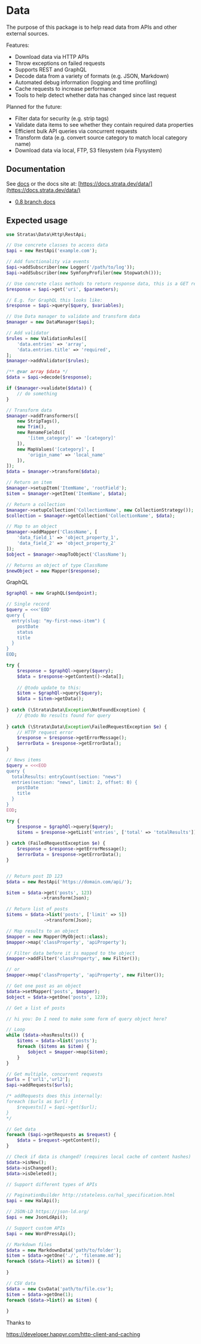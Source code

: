 # Data

The purpose of this package is to help read data from APIs and other external sources.

Features:

* Download data via HTTP APIs
* Throw exceptions on failed requests
* Supports REST and GraphQL
* Decode data from a variety of formats (e.g. JSON, Markdown)
* Automated debug information (logging and time profiling)
* Cache requests to increase performance
* Tools to help detect whether data has changed since last request 

Planned for the future:

* Filter data for security (e.g. strip tags)
* Validate data items to see whether they contain required data properties
* Efficient bulk API queries via concurrent requests
* Transform data (e.g. convert source category to match local category name) 
* Download data via local, FTP, S3 filesystem (via Flysystem)

## Documentation

See [docs](docs/README.md) or the docs site at: [https://docs.strata.dev/data/](https://docs.strata.dev/data/)

* [0.8 branch docs](https://docs.strata.dev/data/v/release%2F0.8.0/)

## Expected usage

```php
use Stratas\Data\Http\RestApi;

// Use concrete classes to access data
$api = new RestApi('example.com');

// Add functionality via events
$api->addSubscriber(new Logger('/path/to/log'));
$api->addSubscriber(new SymfonyProfiler(new Stopwatch()));

// Use concrete class methods to return response data, this is a GET request
$response = $api->get('uri', $parameters);

// E.g. for GraphQL this looks like:
$response = $api->query($query, $variables);

// Use Data manager to validate and transform data
$manager = new DataManager($api);

// Add validator
$rules = new ValidationRules([
    'data.entries' => 'array',
    'data.entries.title' => 'required',
];
$manager->addValidator($rules);

/** @var array $data */
$data = $api->decode($response);

if ($manager->validate($data)) {
    // do something
}

// Transform data
$manager->addTransformers([
    new StripTags(),
    new Trim(),
    new RenameFields([
        '[item_category]' => '[category]'
    ]),
    new MapValues('[category]', [
        'origin_name' => 'local_name'
    ]),
]);
$data = $manager->transform($data);

// Return an item
$manager->setupItem('ItemName', 'rootField');
$item = $manager->getItem('ItemName', $data);

// Return a collection
$manager->setupCollection('CollectionName', new CollectionStrategy()); // ???
$collection = $manager->getCollection('CollectionName', $data);

// Map to an object
$manager->addMapper('ClassName', [
    'data_field_1' => 'object_property_1',
    'data_field_2' => 'object_property_2'
]);
$object = $manager->mapToObject('ClassName');

// Returns an object of type ClassName
$newObject = new Mapper($response);
```


GraphQL

```php
$graphQl = new GraphQL($endpoint);

// Single record
$query = <<<'EOD'
query {
  entry(slug: "my-first-news-item") {
    postDate
    status
    title
  }
}
EOD;

try {
    $response = $graphQl->query($query);
    $data = $response->getContent()->data[];
     
    // @todo update to this:
    $item = $graphQl->query($query);
    $data = $item->getData();
    
} catch (\Strata\Data\Exception\NotFoundException) {
    // @todo No results found for query
    
} catch (\Strata\Data\Exception\FailedRequestException $e) {
    // HTTP request error
    $response = $response->getErrorMessage();
    $errorData = $response->getErrorData();
}

// News items
$query = <<<EOD
query {
  totalResults: entryCount(section: "news")
  entries(section: "news", limit: 2, offset: 0) {
    postDate
    title
  }
}
EOD;

try {
    $response = $graphQl->query($query);
    $items = $response->getList('entries', ['total' => 'totalResults']);
    
} catch (FailedRequestException $e) {
    $response = $response->getErrorMessage();
    $errorData = $response->getErrorData();
}


```

```php

// Return post ID 123
$data = new RestApi('https://domain.com/api/');

$item = $data->get('posts', 123)
             ->transform(Json);

// Return list of posts
$items = $data->list('posts', ['limit' => 5])
              ->transform(Json);

// Map results to an object
$mapper = new Mapper(MyObject::class);
$mapper->map('classProperty', 'apiProperty');

// Filter data before it is mapped to the object
$mapper->addFilter('classProperty', new Filter());

// or
$mapper->map('classProperty', 'apiProperty', new Filter());

// Get one post as an object
$data->setMapper('posts', $mapper);
$object = $data->getOne('posts', 123);

// Get a list of posts

// hi you: Do I need to make some form of query object here?

// Loop
while ($data->hasResults()) {
    $items = $data->list('posts');
    foreach ($items as $item) {
        $object = $mapper->map($item);
    }
}

// Get multiple, concurrent requests
$urls = ['url1','url2'];
$api->addRequests($urls);

/* addRequests does this internally:
foreach ($urls as $url) {
    $requests[] = $api->get($url);
}
*/

// Get data
foreach ($api->getRequests as $request) {
    $data = $request->getContent();
}

// Check if data is changed? (requires local cache of content hashes)
$data->isNew();
$data->isChanged();
$data->isDeleted();

// Support different types of APIs

// PaginationBuilder http://stateless.co/hal_specification.html
$api = new HalApi();

// JSON-LD https://json-ld.org/
$api = new JsonLdApi();

// Support custom APIs
$api = new WordPressApi();

// Markdown files
$data = new MarkdownData('path/to/folder');
$item = $data->getOne('./', 'filename.md');
foreach ($data->list() as $item)) {
  
} 

// CSV data
$data = new CsvData('path/to/file.csv');
$item = $data->getOne(1);
foreach ($data->list() as $item) {
  
}

```

Thanks to

https://developer.happyr.com/http-client-and-caching